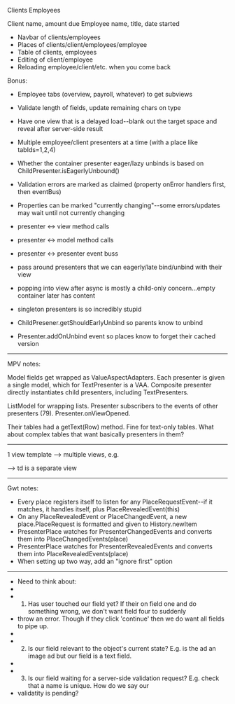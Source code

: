 

Clients
Employees

Client name, amount due
Employee name, title, date started

* Navbar of clients/employees
* Places of clients/client/employees/employee
* Table of clients, employees
* Editing of client/employee
* Reloading employee/client/etc. when you come back

Bonus:

* Employee tabs (overview, payroll, whatever) to get subviews
* Validate length of fields, update remaining chars on type
* Have one view that is a delayed load--blank out the target space and reveal after server-side result
* Multiple employee/client presenters at a time (with a place like tabIds=1,2,4)
* Whether the container presenter eager/lazy unbinds is based on ChildPresenter.isEagerlyUnbound()
* Validation errors are marked as claimed (property onError handlers first, then eventBus)
* Properties can be marked "currently changing"--some errors/updates may wait until not currently changing

* presenter <-> view method calls
* presenter <-> model method calls
* presenter <-> presenter event buss
* pass around presenters that we can eagerly/late bind/unbind with their view
* popping into view after async is mostly a child-only concern...empty container later has content
* singleton presenters is so incredibly stupid
* ChildPresener.getShouldEarlyUnbind so parents know to unbind
* Presenter.addOnUnbind event so places know to forget their cached version

---

MPV notes:

Model fields get wrapped as ValueAspectAdapters. Each presenter is given a single model, which for TextPresenter is a VAA.  Composite presenter directly instantiates child presenters, including TextPresenters.

ListModel for wrapping lists. Presenter subscribers to the events of other presenters (79). Presenter.onViewOpened.

Their tables had a getText(Row) method. Fine for text-only tables. What about complex tables that want basically presenters in them?

---

1 view template --> multiple views, e.g.

 <tr><td> --> td is a separate view

---

Gwt notes:

* Every place registers itself to listen for any PlaceRequestEvent--if it matches, it handles itself, plus PlaceRevealedEvent(this)
* On any PlaceRevealedEvent or PlaceChangedEvent, a new place.PlaceRequest is formatted and given to History.newItem
* PresenterPlace watches for PresenterChangedEvents and converts them into PlaceChangedEvents(place)
* PresenterPlace watches for PresenterRevealedEvents and converts them into PlaceRevealedEvents(place)
* When setting up two way, add an "ignore first" option


----

 * Need to think about:
 * 
 * 1) Has user touched our field yet? If their on field one and do something wrong, we don't want field four to suddenly
 * throw an error. Though if they click 'continue' then we do want all fields to pipe up.
 * 
 * 2) Is our field relevant to the object's current state? E.g. is the ad an image ad but our field is a text field.
 * 
 * 3) Is our field waiting for a server-side validation request? E.g. check that a name is unique. How do we say our
 * validatity is pending?
